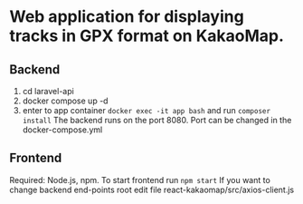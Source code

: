 # Web application for displaying tracks in GPX format on KakaoMap.

## Backend

1. cd laravel-api
2. docker compose up -d
3. enter to app container
`docker exec -it app bash`
and run
`composer install`
The backend runs on the port 8080. Port can be changed in the docker-compose.yml

## Frontend
Required: Node.js, npm.
To start frontend run
`npm start`
If you want to change backend end-points root edit file react-kakaomap/src/axios-client.js